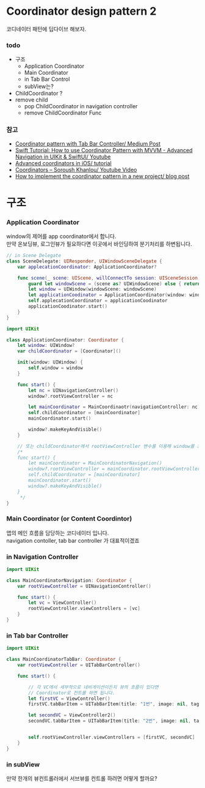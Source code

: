 # Coordinator design pattern 2
코디네이터 패턴에 딥다이브 해보자. 

### todo
* 구조
  * Application Coordinator
  * Main Coordinator
  * in Tab Bar Control
  * subView는?
* ChildCoordinator ?
* remove child
  * pop ChildCoordinator in navigation controller
  * remove ChildCoordinator Func

### 참고
* [Coordinator pattern with Tab Bar Controller/ Medium Post](https://somevitalyz123.medium.com/coordinator-pattern-with-tab-bar-controller-33e08d39d7d)
* [Swift Tutorial: How to use Coordinator Pattern with MVVM - Advanced Navigation in UIKit & SwiftUI/ Youtube](https://www.youtube.com/watch?v=wpw3l_jTuOo&t=2779s)
* [Advanced coordinators in iOS/ tutorial](https://www.hackingwithswift.com/articles/175/advanced-coordinator-pattern-tutorial-ios)
* [Coordinators – Soroush Khanlou/ Youtube Video](https://www.youtube.com/watch?v=a1g3k3NObkE)
* [How to implement the coordinator pattern in a new project/ blog post](https://malinsundberg.com/architectures/implementations/how-tos/2018/03/06/coordinator-implementation)


# 구조

### Application Coordinator  
window의 제어를 app coordinator에서 합니다.  
만약 온보딩뷰, 로그인뷰가 필요하다면 이곳에서 바인딩하여 분기처리를 하변됩니다. 

```swift
// in Scene Delegate
class SceneDelegate: UIResponder, UIWindowSceneDelegate {
    var applecationCoordinator: ApplicationCoordinator?

    func scene(_ scene: UIScene, willConnectTo session: UISceneSession, options connectionOptions: UIScene.ConnectionOptions) {
        guard let windowScene = (scene as? UIWindowScene) else { return }
        let window = UIWindow(windowScene: windowScene)
        let applicationCoodinator = ApplicationCoordinator(window: window)
        self.applecationCoordinator = applicationCoodinator
        applicationCoodinator.start()
    }
}
```

```swift
import UIKit

class ApplicationCoordinator: Coordinator {
    let window: UIWindow?
    var childCoordinator = [Coordinator]()

    init(window: UIWindow) {
        self.window = window
    }

    func start() {
        let nc = UINavigationController()
        window?.rootViewController = nc

        let mainCoordinator = MainCoordinaotr(navigationController: nc)
        self.childCoordinator = [mainCoordinator]
        mainCoordinator.start()

        window?.makeKeyAndVisible()
    }

    // 또는 childCoordinator에서 rootViewController 변수를 이용해 window를 초기화 해주어도 됩니다.
    /*
    func start() {
        let mainCoordinator = MainCoordinatorNavigation()
        window?.rootViewController = mainCoordinator.rootViewController
        self.childCoordinator = [mainCoordinator]
        mainCoordinator.start()
        window?.makeKeyAndVisible()
    }
     */
}
```

### Main Coordinator (or Content Coordintor) 
앱의 메인 흐름을 담당하는 코디네이터 입니다.  
navigation contoller, tab bar controller 가 대표적이겠죠  

### in Navigation Controller 
```swift
import UIKit

class MainCoordinatorNavigation: Coordinator {
    var rootViewController = UINavigationController()

    func start() {
        let vc = ViewController() 
        rootViewController.viewControllers = [vc]
    }
}
```

### in Tab bar Controller
```swift
import UIKit

class MainCoordinatorTabBar: Coordinator {
    var rootViewController = UITabBarController()

    func start() {

        // 각 VC에서 세부적으로 네비게이션이든지 뷰의 흐름이 있다면
        // Coordinator로 컨트롤 하면 됩니다.
        let firstVC = ViewController()
        firstVC.tabBarItem = UITabBarItem(title: "1번", image: nil, tag: 1)

        let secondVC = ViewController2()
        secondVC.tabBarItem = UITabBarItem(title: "2번", image: nil, tag: 2)


        self.rootViewController.viewControllers = [firstVC, secondVC]
    }
}
```

### in subView 
만약 한개의 뷰컨트롤러에서 서브뷰를 컨트롤 하려면 어떻게 할까요?
